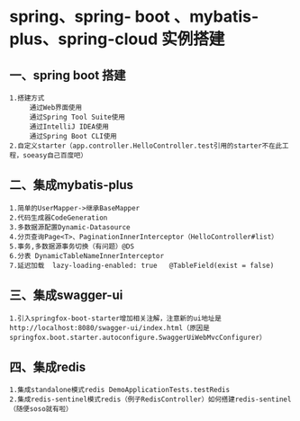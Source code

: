# spring、spring- boot 、mybatis-plus、spring-cloud  实例搭建
## 一、spring boot 搭建
    1.搭建方式
         通过Web界面使用
         通过Spring Tool Suite使用
         通过IntelliJ IDEA使用
         通过Spring Boot CLI使用
    2.自定义starter（app.controller.HelloController.test引用的starter不在此工程，soeasy自己百度吧）

## 二、集成mybatis-plus
    1.简单的UserMapper->继承BaseMapper
    2.代码生成器CodeGeneration
    3.多数据源配置Dynamic-Datasource
    4.分页查询Page<T>、PaginationInnerInterceptor（HelloController#list）
    5.事务,多数据源事务切换（有问题）@DS
    6.分表 DynamicTableNameInnerInterceptor
    7.延迟加载  lazy-loading-enabled: true   @TableField(exist = false)
##   三、集成swagger-ui
    1.引入springfox-boot-starter增加相关注解，注意新的ui地址是http://localhost:8080/swagger-ui/index.html（原因是springfox.boot.starter.autoconfigure.SwaggerUiWebMvcConfigurer）

##  四、集成redis
    1.集成standalone模式redis DemoApplicationTests.testRedis
    2.集成redis-sentinel模式redis（例子RedisController）如何搭建redis-sentinel（随便soso就有啦）